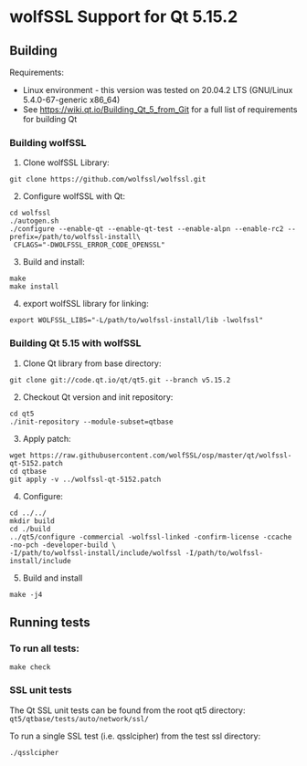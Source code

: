 # wolfSSL Support for Qt 5.15.2
## Building
Requirements:
* Linux environment - this version was tested on 20.04.2 LTS (GNU/Linux 5.4.0-67-generic x86_64)
* See https://wiki.qt.io/Building_Qt_5_from_Git for a full list of requirements for building Qt

### Building wolfSSL
1. Clone wolfSSL Library:
```
git clone https://github.com/wolfssl/wolfssl.git
```
2. Configure wolfSSL with Qt:
```
cd wolfssl
./autogen.sh
./configure --enable-qt --enable-qt-test --enable-alpn --enable-rc2 --prefix=/path/to/wolfssl-install\
 CFLAGS="-DWOLFSSL_ERROR_CODE_OPENSSL"
```
3. Build and install:
```
make
make install
```
4. export wolfSSL library for linking:
```
export WOLFSSL_LIBS="-L/path/to/wolfssl-install/lib -lwolfssl"
```

### Building Qt 5.15 with wolfSSL

1. Clone Qt library from base directory:
```
git clone git://code.qt.io/qt/qt5.git --branch v5.15.2 
```

2. Checkout Qt version and init repository:
```
cd qt5
./init-repository --module-subset=qtbase
```

3. Apply patch:
```
wget https://raw.githubusercontent.com/wolfSSL/osp/master/qt/wolfssl-qt-5152.patch
cd qtbase
git apply -v ../wolfssl-qt-5152.patch
```

4. Configure:
```
cd ../../
mkdir build
cd ./build
../qt5/configure -commercial -wolfssl-linked -confirm-license -ccache -no-pch -developer-build \
-I/path/to/wolfssl-install/include/wolfssl -I/path/to/wolfssl-install/include
```

5. Build and install
```
make -j4
```

## Running tests

### To run all tests:
```
make check
```

### SSL unit tests

The Qt SSL unit tests can be found from the root qt5 directory: `qt5/qtbase/tests/auto/network/ssl/`

To run a single SSL test (i.e. qsslcipher) from the test ssl directory:
```
./qsslcipher
```
